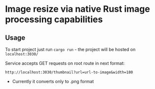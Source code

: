 # Image resize via native Rust image processing capabilities

## Usage
To start project just run `cargo run` - the project will be hosted on `localhost:3030/`

Service accepts GET requests on root route in next format:
```curl
http://localhost:3030/thumbnail?url=url-to-image&width=180
```

* Currently it converts only to .png format